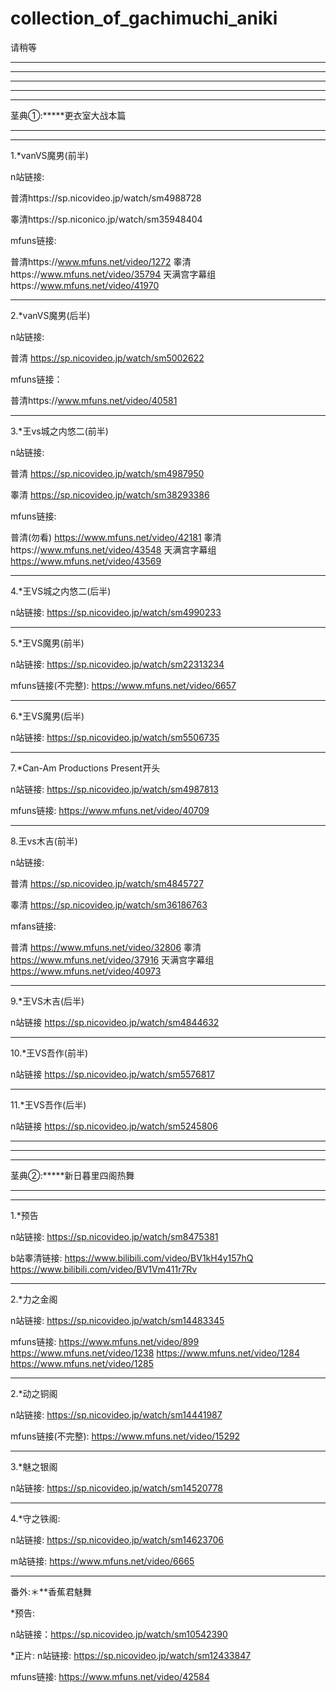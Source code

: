 # collection_of_gachimuchi_aniki
请稍等
___________
___________
_______
_______
_______
茎典①:*****更衣室大战本篇
______
______
1.*vanVS魔男(前半)

n站链接:

普清https://sp.nicovideo.jp/watch/sm4988728

睾清https://sp.niconico.jp/watch/sm35948404

mfuns链接:

普清https://www.mfuns.net/video/1272
睾清https://www.mfuns.net/video/35794
天满宫字幕组https://www.mfuns.net/video/41970
_______
2.*vanVS魔男(后半)

n站链接:

普清
https://sp.nicovideo.jp/watch/sm5002622

mfuns链接：

普清https://www.mfuns.net/video/40581
_______
3.*王vs城之内悠二(前半)

n站链接:

普清
https://sp.nicovideo.jp/watch/sm4987950

睾清
https://sp.nicovideo.jp/watch/sm38293386

mfuns链接:

普清(勿看)
https://www.mfuns.net/video/42181
睾清https://www.mfuns.net/video/43548
天满宫字幕组
https://www.mfuns.net/video/43569
______
4.*王VS城之内悠二(后半)

n站链接:
https://sp.nicovideo.jp/watch/sm4990233
_______
5.*王VS魔男(前半)

n站链接:
https://sp.nicovideo.jp/watch/sm22313234

mfuns链接(不完整):
https://www.mfuns.net/video/6657
_______
6.*王VS魔男(后半)

n站链接:
https://sp.nicovideo.jp/watch/sm5506735
________
7.*Can-Am Productions Present开头

n站链接:
https://sp.nicovideo.jp/watch/sm4987813

mfuns链接:
https://www.mfuns.net/video/40709
________
8.王vs木吉(前半)

n站链接:

普清
https://sp.nicovideo.jp/watch/sm4845727

睾清
https://sp.nicovideo.jp/watch/sm36186763

mfans链接:

普清
https://www.mfuns.net/video/32806
睾清
https://www.mfuns.net/video/37916
天满宫字幕组
https://www.mfuns.net/video/40973
______
9.*王VS木吉(后半)

n站链接
https://sp.nicovideo.jp/watch/sm4844632
_______
10.*王VS吾作(前半)

n站链接
https://sp.nicovideo.jp/watch/sm5576817
________
11.*王VS吾作(后半)

n站链接
https://sp.nicovideo.jp/watch/sm5245806
________
________
________
茎典②:*****新日暮里四阁热舞
________
________
1.*预告

n站链接:
https://sp.nicovideo.jp/watch/sm8475381

b站睾清链接:
https://www.bilibili.com/video/BV1kH4y157hQ
https://www.bilibili.com/video/BV1Vm411r7Rv
________
2.*力之金阁

n站链接:
https://sp.nicovideo.jp/watch/sm14483345

mfuns链接:
https://www.mfuns.net/video/899
https://www.mfuns.net/video/1238
https://www.mfuns.net/video/1284
https://www.mfuns.net/video/1285
________
2.*动之铜阁

n站链接:
https://sp.nicovideo.jp/watch/sm14441987

mfuns链接(不完整):
https://www.mfuns.net/video/15292
________
3.*魅之银阁

n站链接:
https://sp.nicovideo.jp/watch/sm14520778
_________
4.*守之铁阁:

n站链接:
https://sp.nicovideo.jp/watch/sm14623706

m站链接:
https://www.mfuns.net/video/6665
_______
番外:＊**香蕉君魅舞

*预告:

n站链接：https://sp.nicovideo.jp/watch/sm10542390

*正片:
n站链接:
https://sp.nicovideo.jp/watch/sm12433847

mfuns链接:
https://www.mfuns.net/video/42584
